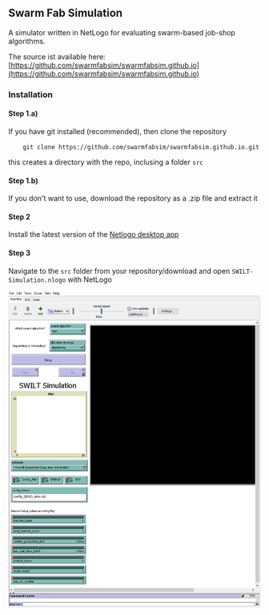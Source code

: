 ## Swarm Fab Simulation

A simulator written in NetLogo for evaluating swarm-based job-shop algorithms. 

The source ist available here: [https://github.com/swarmfabsim/swarmfabsim.github.io](https://github.com/swarmfabsim/swarmfabsim.github.io)

### Installation

#### Step 1.a)

If you have git installed (recommended), then clone the repository

        git clone https://github.com/swarmfabsim/swarmfabsim.github.io.git
        
this creates a directory with the repo, inclusing a folder `src`

#### Step 1.b)

If you don't want to use, download the repository as a .zip file and extract it

#### Step 2

Install the latest version of the [Netlogo desktop app](http://www.netlogoweb.org/)

#### Step 3

Navigate to the `src` folder from your repository/download and open `SWILT-Simulation.nlogo` with NetLogo

![Screenshot of Swarmfabsim after startup](/pics/screenshot_startup.png?raw=true "Swarmfabsim GUI")


